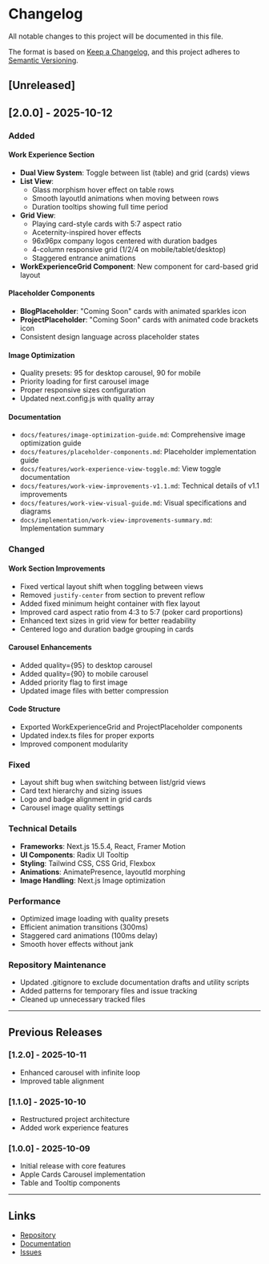 # Changelog

All notable changes to this project will be documented in this file.

The format is based on [Keep a Changelog](https://keepachangelog.com/en/1.0.0/),
and this project adheres to [Semantic Versioning](https://semver.org/spec/v2.0.0.html).

## [Unreleased]

## [2.0.0] - 2025-10-12

### Added

#### Work Experience Section

- **Dual View System**: Toggle between list (table) and grid (cards) views
- **List View**:
  - Glass morphism hover effect on table rows
  - Smooth layoutId animations when moving between rows
  - Duration tooltips showing full time period
- **Grid View**:
  - Playing card-style cards with 5:7 aspect ratio
  - Aceternity-inspired hover effects
  - 96x96px company logos centered with duration badges
  - 4-column responsive grid (1/2/4 on mobile/tablet/desktop)
  - Staggered entrance animations
- **WorkExperienceGrid Component**: New component for card-based grid layout

#### Placeholder Components

- **BlogPlaceholder**: "Coming Soon" cards with animated sparkles icon
- **ProjectPlaceholder**: "Coming Soon" cards with animated code brackets icon
- Consistent design language across placeholder states

#### Image Optimization

- Quality presets: 95 for desktop carousel, 90 for mobile
- Priority loading for first carousel image
- Proper responsive sizes configuration
- Updated next.config.js with quality array

#### Documentation

- `docs/features/image-optimization-guide.md`: Comprehensive image optimization guide
- `docs/features/placeholder-components.md`: Placeholder implementation guide
- `docs/features/work-experience-view-toggle.md`: View toggle documentation
- `docs/features/work-view-improvements-v1.1.md`: Technical details of v1.1 improvements
- `docs/features/work-view-visual-guide.md`: Visual specifications and diagrams
- `docs/implementation/work-view-improvements-summary.md`: Implementation summary

### Changed

#### Work Section Improvements

- Fixed vertical layout shift when toggling between views
- Removed `justify-center` from section to prevent reflow
- Added fixed minimum height container with flex layout
- Improved card aspect ratio from 4:3 to 5:7 (poker card proportions)
- Enhanced text sizes in grid view for better readability
- Centered logo and duration badge grouping in cards

#### Carousel Enhancements

- Added quality={95} to desktop carousel
- Added quality={90} to mobile carousel
- Added priority flag to first image
- Updated image files with better compression

#### Code Structure

- Exported WorkExperienceGrid and ProjectPlaceholder components
- Updated index.ts files for proper exports
- Improved component modularity

### Fixed

- Layout shift bug when switching between list/grid views
- Card text hierarchy and sizing issues
- Logo and badge alignment in grid cards
- Carousel image quality settings

### Technical Details

- **Frameworks**: Next.js 15.5.4, React, Framer Motion
- **UI Components**: Radix UI Tooltip
- **Styling**: Tailwind CSS, CSS Grid, Flexbox
- **Animations**: AnimatePresence, layoutId morphing
- **Image Handling**: Next.js Image optimization

### Performance

- Optimized image loading with quality presets
- Efficient animation transitions (300ms)
- Staggered card animations (100ms delay)
- Smooth hover effects without jank

### Repository Maintenance

- Updated .gitignore to exclude documentation drafts and utility scripts
- Added patterns for temporary files and issue tracking
- Cleaned up unnecessary tracked files

---

## Previous Releases

### [1.2.0] - 2025-10-11
- Enhanced carousel with infinite loop
- Improved table alignment

### [1.1.0] - 2025-10-10
- Restructured project architecture
- Added work experience features

### [1.0.0] - 2025-10-09
- Initial release with core features
- Apple Cards Carousel implementation
- Table and Tooltip components

---

## Links
- [Repository](https://github.com/yulose9/Portfolio)
- [Documentation](./docs/)
- [Issues](https://github.com/yulose9/Portfolio/issues)
